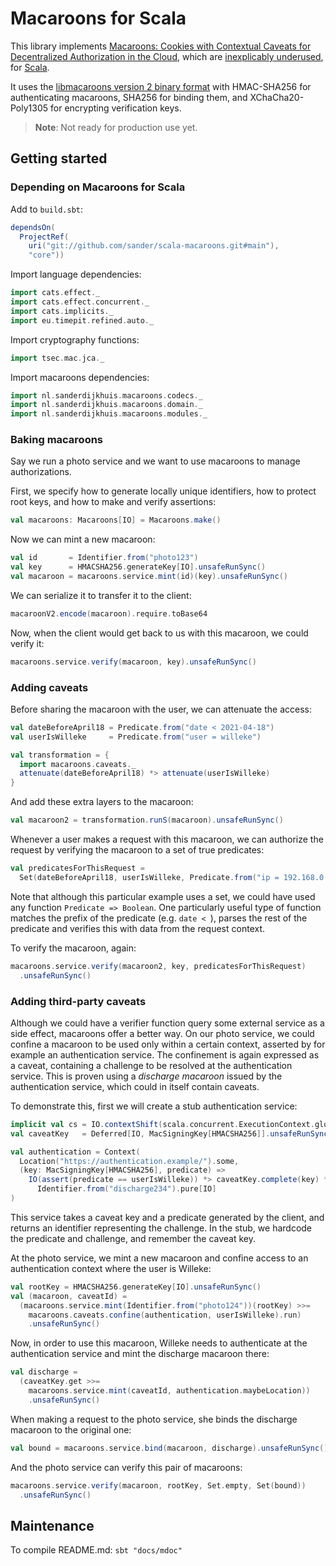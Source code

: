 # Macaroons for Scala

This library implements [Macaroons: Cookies with Contextual Caveats for Decentralized Authorization in the Cloud](https://research.google/pubs/pub41892/), which are [inexplicably underused](https://latacora.micro.blog/a-childs-garden/), for [Scala](https://www.scala-lang.org/).

It uses the [libmacaroons version 2 binary format](https://github.com/rescrv/libmacaroons/blob/master/doc/format.txt) with HMAC-SHA256 for authenticating macaroons, SHA256 for binding them, and XChaCha20-Poly1305 for encrypting verification keys.

> **Note**: Not ready for production use yet.

## Getting started

### Depending on Macaroons for Scala

Add to `build.sbt`:

```scala
dependsOn(
  ProjectRef(
    uri("git://github.com/sander/scala-macaroons.git#main"),
    "core"))
```

Import language dependencies:

```scala mdoc
import cats.effect._
import cats.effect.concurrent._
import cats.implicits._
import eu.timepit.refined.auto._
```

Import cryptography functions:

```scala mdoc
import tsec.mac.jca._
```

Import macaroons dependencies:

```scala mdoc
import nl.sanderdijkhuis.macaroons.codecs._
import nl.sanderdijkhuis.macaroons.domain._
import nl.sanderdijkhuis.macaroons.modules._
```

### Baking macaroons

Say we run a photo service and we want to use macaroons to manage authorizations.

First, we specify how to generate locally unique identifiers, how to protect root keys, and how to make and verify assertions:

```scala mdoc:silent
val macaroons: Macaroons[IO] = Macaroons.make()
```

Now we can mint a new macaroon:

```scala mdoc
val id       = Identifier.from("photo123")
val key      = HMACSHA256.generateKey[IO].unsafeRunSync()
val macaroon = macaroons.service.mint(id)(key).unsafeRunSync()
```

We can serialize it to transfer it to the client:

```scala mdoc
macaroonV2.encode(macaroon).require.toBase64
```

Now, when the client would get back to us with this macaroon, we could verify it:

```scala mdoc
macaroons.service.verify(macaroon, key).unsafeRunSync()
```

### Adding caveats

Before sharing the macaroon with the user, we can attenuate the access:

```scala mdoc:silent
val dateBeforeApril18 = Predicate.from("date < 2021-04-18")
val userIsWilleke     = Predicate.from("user = willeke")

val transformation = {
  import macaroons.caveats._
  attenuate(dateBeforeApril18) *> attenuate(userIsWilleke)
}
```

And add these extra layers to the macaroon:

```scala mdoc
val macaroon2 = transformation.runS(macaroon).unsafeRunSync()
```

Whenever a user makes a request with this macaroon, we can authorize the request by verifying the macaroon to a set of true predicates:

```scala mdoc:silent
val predicatesForThisRequest =
  Set(dateBeforeApril18, userIsWilleke, Predicate.from("ip = 192.168.0.1"))
```

Note that although this particular example uses a set, we could have used any function `Predicate => Boolean`. One particularly useful type of function matches the prefix of the predicate (e.g. `date < `), parses the rest of the predicate and verifies this with data from the request context. 

To verify the macaroon, again:

```scala mdoc
macaroons.service.verify(macaroon2, key, predicatesForThisRequest)
  .unsafeRunSync()
```

### Adding third-party caveats

Although we could have a verifier function query some external service as a side effect, macaroons offer a better way. On our photo service, we could confine a macaroon to be used only within a certain context, asserted by for example an authentication service. The confinement is again expressed as a caveat, containing a challenge to be resolved at the authentication service. This is proven using a *discharge macaroon* issued by the authentication service, which could in itself contain caveats.

To demonstrate this, first we will create a stub authentication service:

```scala mdoc:silent
implicit val cs = IO.contextShift(scala.concurrent.ExecutionContext.global)
val caveatKey   = Deferred[IO, MacSigningKey[HMACSHA256]].unsafeRunSync()

val authentication = Context(
  Location("https://authentication.example/").some,
  (key: MacSigningKey[HMACSHA256], predicate) =>
    IO(assert(predicate == userIsWilleke)) *> caveatKey.complete(key) *>
      Identifier.from("discharge234").pure[IO]
)
```

This service takes a caveat key and a predicate generated by the client, and returns an identifier representing the challenge. In the stub, we hardcode the predicate and challenge, and remember the caveat key.

At the photo service, we mint a new macaroon and confine access to an authentication context where the user is Willeke:

```scala mdoc:nest
val rootKey = HMACSHA256.generateKey[IO].unsafeRunSync()
val (macaroon, caveatId) =
  (macaroons.service.mint(Identifier.from("photo124"))(rootKey) >>=
    macaroons.caveats.confine(authentication, userIsWilleke).run)
    .unsafeRunSync()
```

Now, in order to use this macaroon, Willeke needs to authenticate at the authentication service and mint the discharge macaroon there:

```scala mdoc
val discharge =
  (caveatKey.get >>=
    macaroons.service.mint(caveatId, authentication.maybeLocation))
    .unsafeRunSync()
```

When making a request to the photo service, she binds the discharge macaroon to the original one:

```scala mdoc
val bound = macaroons.service.bind(macaroon, discharge).unsafeRunSync()
```

And the photo service can verify this pair of macaroons:

```scala mdoc
macaroons.service.verify(macaroon, rootKey, Set.empty, Set(bound))
  .unsafeRunSync()
```

## Maintenance

To compile README.md: `sbt "docs/mdoc"`
